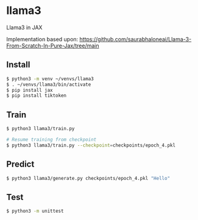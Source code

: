 # llama3
Llama3 in JAX

Implementation based upon:
https://github.com/saurabhaloneai/Llama-3-From-Scratch-In-Pure-Jax/tree/main


## Install

```sh
$ python3 -m venv ~/venvs/llama3
$ . ~/venvs/llama3/bin/activate
$ pip install jax
$ pip install tiktoken
```

## Train

```sh
$ python3 llama3/train.py

# Resume training from checkpoint
$ python3 llama3/train.py --checkpoint=checkpoints/epoch_4.pkl
```

## Predict

```sh
$ python3 llama3/generate.py checkpoints/epoch_4.pkl "Hello"
```

## Test

```sh
$ python3 -m unittest
```
